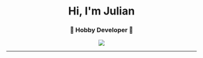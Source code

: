 <h1 align="center"> Hi, I'm Julian</h1>
<h3 align="center">🚀 Hobby Developer 🚀</h3>


<p align="center"><img src="https://github-readme-stats.vercel.app/api?username=KomischerBoy&theme=radical"></img></p>

----
